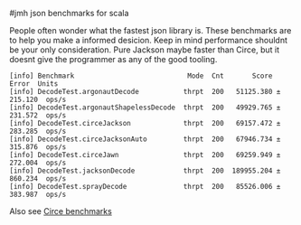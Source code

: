 #jmh json benchmarks for scala

People often wonder what the fastest json library is. These benchmarks are to help you make a informed desicion. Keep in mind performance shouldnt be your only consideration. Pure Jackson maybe faster than Circe, but it doesnt give the programmer as any of the good tooling.


    [info] Benchmark                            Mode  Cnt       Score     Error  Units
    [info] DecodeTest.argonautDecode           thrpt  200   51125.380 ± 215.120  ops/s
    [info] DecodeTest.argonautShapelessDecode  thrpt  200   49929.765 ± 231.572  ops/s
    [info] DecodeTest.circeJackson             thrpt  200   69157.472 ± 283.285  ops/s
    [info] DecodeTest.circeJacksonAuto         thrpt  200   67946.734 ± 315.876  ops/s
    [info] DecodeTest.circeJawn                thrpt  200   69259.949 ± 272.004  ops/s
    [info] DecodeTest.jacksonDecode            thrpt  200  189955.204 ± 860.234  ops/s
    [info] DecodeTest.sprayDecode              thrpt  200   85526.006 ± 383.987  ops/s

 
Also see [Circe benchmarks](https://github.com/circe/circe-benchmarks)